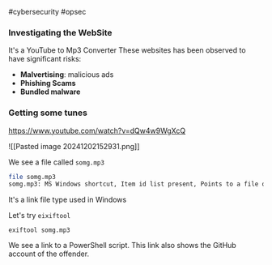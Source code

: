 #cybersecurity #opsec

### Investigating the WebSite

It's a YouTube to Mp3 Converter
These websites has been observed to have significant risks:

- **Malvertising**: malicious ads
- **Phishing Scams**
- **Bundled malware**


### Getting some tunes

https://www.youtube.com/watch?v=dQw4w9WgXcQ

![[Pasted image 20241202152931.png]]


We see a file called `somg.mp3`
```bash
file somg.mp3 
somg.mp3: MS Windows shortcut, Item id list present, Points to a file or directory, Has Relative path, Has Working directory, Has command line arguments, Archive, ctime=Sat Sep 15 07:14:14 2018, mtime=Sat Sep 15 07:14:14 2018, atime=Sat Sep 15 07:14:14 2018, length=448000, window=hide
```

It's a link file type used in Windows

Let's try `eixiftool`

```
exiftool somg.mp3
```

We see a link to a PowerShell script.
This link also shows the GitHub account of the offender.